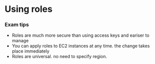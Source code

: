 # Using roles

### Exam tips
- Roles are much more secure than using access keys and eariser to manage
- You can apply roles to EC2 instances at any time. the change takes place immediately
- Roles are universal. no need to specify region.